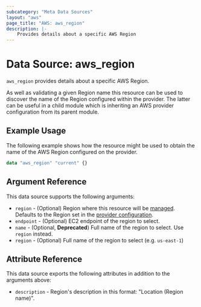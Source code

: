 ```yaml
---
subcategory: "Meta Data Sources"
layout: "aws"
page_title: "AWS: aws_region"
description: |-
    Provides details about a specific AWS Region
---
```


# Data Source: aws_region

`aws_region` provides details about a specific AWS Region.

As well as validating a given Region name this resource can be used to
discover the name of the Region configured within the provider. The latter
can be useful in a child module which is inheriting an AWS provider
configuration from its parent module.

## Example Usage

The following example shows how the resource might be used to obtain
the name of the AWS Region configured on the provider.

```terraform
data "aws_region" "current" {}
```

## Argument Reference

This data source supports the following arguments:

* `region` - (Optional) Region where this resource will be [managed](https://docs.aws.amazon.com/general/latest/gr/rande.html#regional-endpoints). Defaults to the Region set in the [provider configuration](https://registry.terraform.io/providers/hashicorp/aws/latest/docs#aws-configuration-reference).
* `endpoint` - (Optional) EC2 endpoint of the region to select.
* `name` - (Optional, **Deprecated**) Full name of the region to select. Use `region` instead.
* `region` - (Optional) Full name of the region to select (e.g. `us-east-1`)

## Attribute Reference

This data source exports the following attributes in addition to the arguments above:

* `description` - Region's description in this format: "Location (Region name)".
